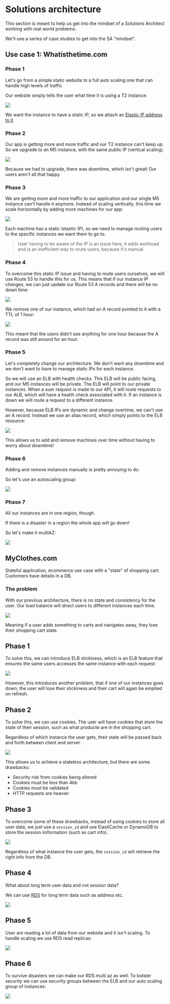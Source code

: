 # Solutions architecture

This section is meant to help us get into the mindset of a Solutions Architect working with real world problems. 

We'll use a series of case studies to get into the SA "mindset".

## Use case 1: Whatisthetime.com

### Phase 1 

Let's go from a simple static website to a full auto scaling one that can handle high levels of traffic

Our website simply tells the user what time it is using a T2 instance:

![](assets/time.png)

We want the instance to have a static IP, so we attach an [Elastic IP address to it](https://docs.aws.amazon.com/AWSEC2/latest/UserGuide/elastic-ip-addresses-eip.html)

### Phase 2 

Our app is getting more and more traffic and our T2 instance can't keep up. So we upgrade to an M5 instance, with the same public IP (vertical scaling).

![](assets/time2.png)

Because we had to upgrade, there was downtime, which isn't great! Our users aren't all that happy.

### Phase 3

We are getting more and more traffic to our application and our single M5 instance can't handle it anymore. Instead of scaling vertically, this time we scale horizontally by adding more machines for our app:

![](assets/time-3.png)

Each machine has a static (elastic IP), so we need to manage routing users to the specific instances we want them to go to. 

> User having to be aware of the IP is an issue here, it adds workload and is an inefficient way to route users, because it's manual

### Phase 4

To overcome this static IP issue and having to route users ourselves, we will use Route 53 to handle this for us. This means that if our instance IP changes, we can just update our Route 53 A records and there will be no down time:

![](assets/time3.png)

We remove one of our instance, which had an A record pointed to it with a TTL of 1 hour:

![](assets/time4.png)

This meant that the users didn't see anything for one hour because the A record was still around for an hour.

### Phase 5

Let's completely change our architecture. We don't want any downtime and we don't want to have to manage static IPs for each instance. 

So we will use an ELB with health checks. This ELB will be public facing, and our M5 instances will be private. The ELB will point to our private instances. When a suer request is made to our API, it will route requests to our ALB, which will have a health check associated with it. If an instance is down we will route a request to a different instance.

However, because ELB IPs are dynamic and change overtime, we can't use an A record. Instead we use an alias record, which simply points to the ELB resource:

![](assets/time5.png)

This allows us to add and remove machines over time without having to worry about downtime!

### Phase 6

Adding and remove instances manually is pretty annoying to do.

So let's use an autoscaling group:

![](assets/time6.png)

### Phase 7

All our instances are in one region, though. 

If there is a disaster in a region the whole app will go down!

So let's make it multiAZ:

![](assets/time7.png)

## MyClothes.com

Stateful application, ecommerce use case with a "state" of shopping cart. Customers have details in a DB.

### The problem

With our previous architecture, there is no state and consistency for the user. Our load balance will direct users to different instances each time.

![](assets/stateless.png)

Meaning if a user adds something to carts and navigates away, they lose their shopping cart state.

## Phase 1

To solve this, we can introduce ELB stickiness, which is an ELB feature that ensures the same users accesses the same instance with each request:

![](assets/stickiness.png)

However, this introduces another problem, that if one of our instances goes down, the user will lose their stickiness and their cart will again be empited on refresh.

## Phase 2

To solve this, we can use cookies. The user will have cookies that store the state of their session, such as what producte are in the shopping cart. 

Regardless of which instance the user gets, their state will be passed back and forth between client and server.

![](assets/cookies.png)

This allows us to achieve a stateless architecture, but there are some drawbacks:

- Security risk from cookies being altered
- Cookies must be less than 4kb 
- Cookies *must* be validated
- HTTP requests are heavier

## Phase 3

To overcome some of these drawbacks, instead of using cookies to store all user data, we just use a `session_id` and use ElastiCache or DynamoDB to store the session iinformation (such as cart info).

![](assets/cookie-session.png)

Regardless of what instance the user gets, the `session_id` will retrieve the right info from the DB.

## Phase 4

What about long term user data and not session data?

We can use [RDS](/RDS.md) for long term data such as address etc.

![](assets/sa-rds.png)

## Phase 5

User are reading a lot of data from our website and it isn't scaling. To handle scaling we use RDS read replicas:

![](assets/sa-read-replicas.png)

## Phase 6

To survive disasters we can make our RDS multi az as well. To bolster security we can use security groups between the ELB and our auto scaling group of instances:

![](assets/sa-sg.png)


